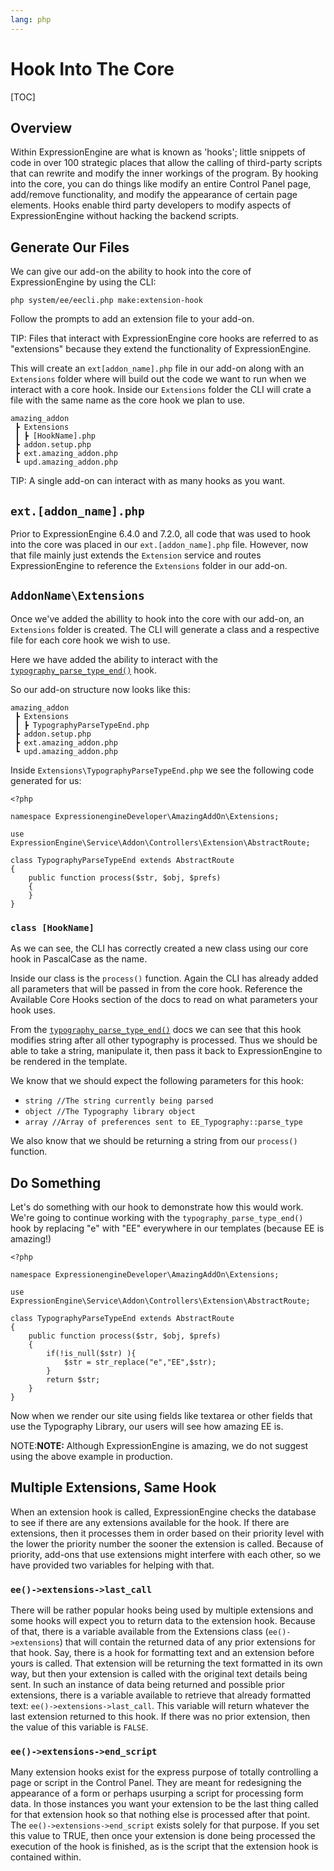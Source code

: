 ```yaml
---
lang: php
---
```


<!--
    This source file is part of the open source project
    ExpressionEngine User Guide (https://github.com/ExpressionEngine/ExpressionEngine-User-Guide)

    @link      https://expressionengine.com/
    @copyright Copyright (c) 2003-2020, Packet Tide, LLC (https://packettide.com)
    @license   https://expressionengine.com/license Licensed under Apache License, Version 2.0
-->

# Hook Into The Core

[TOC]

## Overview

Within ExpressionEngine are what is known as 'hooks'; little snippets of code in over 100 strategic places that allow the calling of third-party scripts that can rewrite and modify the inner workings of the program. By hooking into the core, you can do things like modify an entire Control Panel page, add/remove functionality, and modify the appearance of certain page elements. Hooks enable third party developers to modify aspects of ExpressionEngine without hacking the backend scripts.

## Generate Our Files

We can give our add-on the ability to hook into the core of ExpressionEngine by using the CLI:

```
php system/ee/eecli.php make:extension-hook
```

Follow the prompts to add an extension file to your add-on. 

TIP: Files that interact with ExpressionEngine core hooks are referred to as "extensions" because they extend the functionality of ExpressionEngine.

This will create an `ext[addon_name].php` file in our add-on along with an `Extensions` folder where will build out the code we want to run when we interact with a core hook. Inside our `Extensions` folder the CLI will crate a file with the same name as the core hook we plan to use.

```
amazing_addon
 ┣ Extensions
 ┃ ┣ [HookName].php
 ┣ addon.setup.php
 ┣ ext.amazing_addon.php
 ┗ upd.amazing_addon.php
 ```

TIP: A single add-on can interact with as many hooks as you want.

## `ext.[addon_name].php`

Prior to ExpressionEngine 6.4.0 and 7.2.0, all code that was used to hook into the core was placed in our `ext.[addon_name].php` file. However, now that file mainly just extends the `Extension` service and routes ExpressionEngine to reference the `Extensions` folder in our add-on.

## `AddonName\Extensions`
Once we've added the abillity to hook into the core with our add-on, an `Extensions` folder is created. The CLI will generate a class and a respective file for each core hook we wish to use.

Here we have added the ability to interact with the [`typography_parse_type_end()`](/development/extension-hooks/global/typography.html#typography_parse_type_endstr-this-prefs) hook.

So our add-on structure now looks like this:

```
amazing_addon
 ┣ Extensions
 ┃ ┣ TypographyParseTypeEnd.php
 ┣ addon.setup.php
 ┣ ext.amazing_addon.php
 ┗ upd.amazing_addon.php
 ```

Inside `Extensions\TypographyParseTypeEnd.php` we see the following code generated for us:

```
<?php

namespace ExpressionengineDeveloper\AmazingAddOn\Extensions;

use ExpressionEngine\Service\Addon\Controllers\Extension\AbstractRoute;

class TypographyParseTypeEnd extends AbstractRoute
{
    public function process($str, $obj, $prefs)
    {
    }
}

```

### `class [HookName]`

As we can see, the CLI has correctly created a new class using our core hook in PascalCase as the name.

Inside our class is the `process()` function. Again the CLI has already added all parameters that will be passed in from the core hook.  Reference the Available Core Hooks section of the docs to read on what parameters your hook uses.

From the [`typography_parse_type_end()`](/development/extension-hooks/global/typography.html#typography_parse_type_endstr-this-prefs) docs we can see that this hook modifies string after all other typography is processed. Thus we should be able to take a string, manipulate it, then pass it back to ExpressionEngine to be rendered in the template.

We know that we should expect the following parameters for this hook:

- `string //The string currently being parsed`
- `object //The Typography library object`
- `array //Array of preferences sent to EE_Typography::parse_type`

We also know that we should be returning a string from our `process()` function.



## Do Something

Let's do something with our hook to demonstrate how this would work. We're going to continue working with the `typography_parse_type_end()` hook by replacing "e" with "EE" everywhere in our templates (because EE is amazing!)

```
<?php

namespace ExpressionengineDeveloper\AmazingAddOn\Extensions;

use ExpressionEngine\Service\Addon\Controllers\Extension\AbstractRoute;

class TypographyParseTypeEnd extends AbstractRoute
{
    public function process($str, $obj, $prefs)
    {
        if(!is_null($str) ){
            $str = str_replace("e","EE",$str);
        }
        return $str;
    }
}

```

Now when we render our site using fields like textarea or other fields that use the Typography Library, our users will see how amazing EE is. 

NOTE:**NOTE:** Although ExpressionEngine is amazing, we do not suggest using the above example in production.

## Multiple Extensions, Same Hook

When an extension hook is called, ExpressionEngine checks the database to see if there are any extensions available for the hook. If there are extensions, then it processes them in order based on their priority level with the lower the priority number the sooner the extension is called. Because of priority, add-ons that use extensions might interfere with each other, so we have provided two variables for helping with that.

### `ee()->extensions->last_call`

There will be rather popular hooks being used by multiple extensions and some hooks will expect you to return data to the extension hook. Because of that, there is a variable available from the Extensions class (`ee()->extensions`) that will contain the returned data of any prior extensions for that hook. Say, there is a hook for formatting text and an extension before yours is called. That extension will be returning the text formatted in its own way, but then your extension is called with the original text details being sent. In such an instance of data being returned and possible prior extensions, there is a variable available to retrieve that already formatted text: `ee()->extensions->last_call`. This variable will return whatever the last extension returned to this hook. If there was no prior extension, then the value of this variable is `FALSE`.

### `ee()->extensions->end_script`

Many extension hooks exist for the express purpose of totally controlling a page or script in the Control Panel. They are meant for redesigning the appearance of a form or perhaps usurping a script for processing form data. In those instances you want your extension to be the last thing called for that extension hook so that nothing else is processed after that point. The `ee()->extensions->end_script` exists solely for that purpose. If you set this value to TRUE, then once your extension is done being processed the execution of the hook is finished, as is the script that the extension hook is contained within.